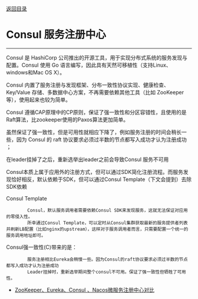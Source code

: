 <p>
    <a href="#" onclick="refreshSpringCloudContent('servicecenter')">返回目录</a>
</p>


# Consul 服务注册中心

---
Consul 是 HashiCorp 公司推出的开源工具，用于实现分布式系统的服务发现与配置。Consul 使用 Go 语言编写，因此具有天然可移植性（支持Linux、windows和Mac OS X）。

Consul 内置了服务注册与发现框架、分布一致性协议实现、健康检查、Key/Value 存储、多数据中心方案，不再需要依赖其他工具（比如 ZooKeeper 等），使用起来也较为简单。

Consul 遵循CAP原理中的CP原则，保证了强一致性和分区容错性，且使用的是Raft算法，比zookeeper使用的Paxos算法更加简单。

虽然保证了强一致性，但是可用性就相应下降了，例如服务注册的时间会稍长一些，因为 Consul 的 raft 协议要求必须过半数的节点都写入成功才认为注册成功 ；

在leader挂掉了之后，重新选举出leader之前会导致Consul 服务不可用



Consul本质上属于应用外的注册方式，但可以通过SDK简化注册流程。而服务发现恰好相反，默认依赖于SDK，但可以通过Consul Template（下文会提到）去除SDK依赖

Consul Template

            Consul，默认服务调用者需要依赖Consul SDK来发现服务，这就无法保证对应用的零侵入性。
            所幸通过Consul Template，可以定时从Consul集群获取最新的服务提供者列表并刷新LB配置（比如nginx的upstream），这样对于服务调用者而言，只需要配置一个统一的服务调用地址即可。

Consul强一致性(C)带来的是：

            服务注册相比Eureka会稍慢一些。因为Consul的raft协议要求必须过半数的节点都写入成功才认为注册成功
            Leader挂掉时，重新选举期间整个consul不可用。保证了强一致性但牺牲了可用性。


- <a href="https://www.jianshu.com/p/bfcc8855f3d4?utm_campaign=hugo" target="_blank">ZooKeeper、Eureka、Consul 、Nacos微服务注册中心对比 </a>
